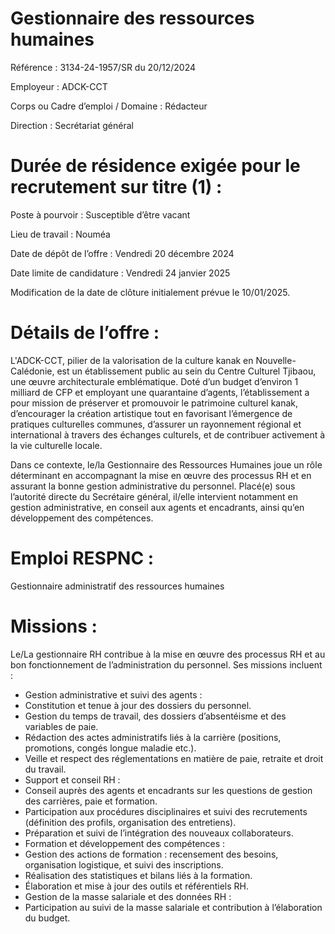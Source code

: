 # Gestionnaire des ressources humaines

Référence : 3134-24-1957/SR du 20/12/2024

Employeur : ADCK-CCT

Corps ou Cadre d’emploi / Domaine : Rédacteur

Direction : Secrétariat général

# Durée de résidence exigée pour le recrutement sur titre (1) :

Poste à pourvoir : Susceptible d’être vacant

Lieu de travail : Nouméa

Date de dépôt de l’offre : Vendredi 20 décembre 2024

Date limite de candidature : Vendredi 24 janvier 2025

Modification de la date de clôture initialement prévue le 10/01/2025.

# Détails de l’offre :

L'ADCK-CCT, pilier de la valorisation de la culture kanak en Nouvelle-Calédonie, est un établissement public au sein du Centre Culturel Tjibaou, une œuvre architecturale emblématique. Doté d’un budget d’environ 1 milliard de CFP et employant une quarantaine d’agents, l’établissement a pour mission de préserver et promouvoir le patrimoine culturel kanak, d’encourager la création artistique tout en favorisant l’émergence de pratiques culturelles communes, d’assurer un rayonnement régional et international à travers des échanges culturels, et de contribuer activement à la vie culturelle locale.

Dans ce contexte, le/la Gestionnaire des Ressources Humaines joue un rôle déterminant en accompagnant la mise en œuvre des processus RH et en assurant la bonne gestion administrative du personnel. Placé(e) sous l’autorité directe du Secrétaire général, il/elle intervient notamment en gestion administrative, en conseil aux agents et encadrants, ainsi qu’en développement des compétences.

# Emploi RESPNC :

Gestionnaire administratif des ressources humaines

# Missions :

Le/La gestionnaire RH contribue à la mise en œuvre des processus RH et au bon fonctionnement de l’administration du personnel. Ses missions incluent :

- Gestion administrative et suivi des agents :
- Constitution et tenue à jour des dossiers du personnel.
- Gestion du temps de travail, des dossiers d’absentéisme et des variables de paie.
- Rédaction des actes administratifs liés à la carrière (positions, promotions, congés longue maladie etc.).
- Veille et respect des réglementations en matière de paie, retraite et droit du travail.
- Support et conseil RH :
- Conseil auprès des agents et encadrants sur les questions de gestion des carrières, paie et formation.
- Participation aux procédures disciplinaires et suivi des recrutements (définition des profils, organisation des entretiens).
- Préparation et suivi de l’intégration des nouveaux collaborateurs.
- Formation et développement des compétences :
- Gestion des actions de formation : recensement des besoins, organisation logistique, et suivi des inscriptions.
- Réalisation des statistiques et bilans liés à la formation.
- Élaboration et mise à jour des outils et référentiels RH.
- Gestion de la masse salariale et des données RH :
- Participation au suivi de la masse salariale et contribution à l’élaboration du budget.